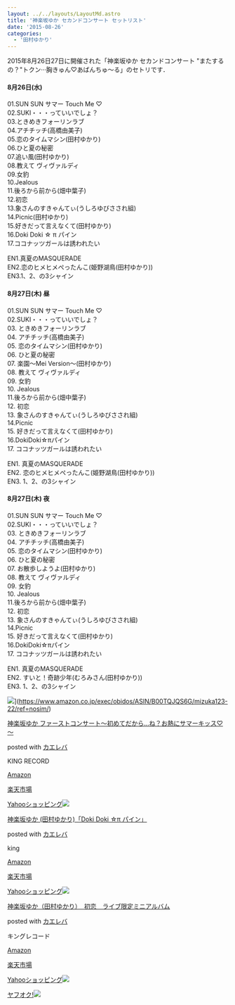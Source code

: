 ```yaml
---
layout: ../../layouts/LayoutMd.astro
title: '神楽坂ゆか セカンドコンサート セットリスト'
date: '2015-08-26'
categories:
  - '田村ゆかり'
---
```


2015年8月26日27日に開催された「神楽坂ゆか セカンドコンサート "またするの？"トクン···胸きゅん♡あばんちゅ～る」のセトリです．

#### 8月26日(水)

01.SUN SUN サマー Touch Me ♡  
02.SUKI・・・っていいでしょ？  
03.ときめきフォーリンラブ  
04.アチチッチ(高橋由美子)  
05.恋のタイムマシン(田村ゆかり)  
06.ひと夏の秘密  
07.追い風(田村ゆかり)  
08.教えて ヴィヴァルディ  
09.女豹  
10.Jealous  
11.後ろから前から(畑中葉子)  
12.初恋  
13.象さんのすきゃんてぃ(うしろゆびさされ組)  
14.Picnic(田村ゆかり)  
15.好きだって言えなくて(田村ゆかり)  
16.Doki Doki ☆ π パイン  
17.ココナッツガールは誘われたい

EN1.真夏のMASQUERADE  
EN2.恋のヒメヒメぺったんこ(姫野湖鳥(田村ゆかり))  
EN3.1、2、の3シャイン

#### 8月27日(木) 昼

01.SUN SUN サマー Touch Me ♡  
02.SUKI・・・っていいでしょ？  
03\. ときめきフォーリンラブ  
04\. アチチッチ(高橋由美子)  
05\. 恋のタイムマシン(田村ゆかり)  
06\. ひと夏の秘密  
07\. 楽園～Mei Version～(田村ゆかり)  
08\. 教えて ヴィヴァルディ  
09\. 女豹  
10\. Jealous  
11.後ろから前から(畑中葉子)  
12\. 初恋  
13\. 象さんのすきゃんてぃ(うしろゆびさされ組)  
14.Picnic  
15\. 好きだって言えなくて(田村ゆかり)  
16.DokiDoki☆πパイン  
17\. ココナッツガールは誘われたい

EN1. 真夏のMASQUERADE  
EN2. 恋のヒメヒメぺったんこ(姫野湖鳥(田村ゆかり))  
EN3. 1、2、の3シャイン

#### 8月27日(木) 夜

01.SUN SUN サマー Touch Me ♡  
02.SUKI・・・っていいでしょ？  
03\. ときめきフォーリンラブ  
04\. アチチッチ(高橋由美子)  
05\. 恋のタイムマシン(田村ゆかり)  
06\. ひと夏の秘密  
07\. お散歩しようよ(田村ゆかり)  
08\. 教えて ヴィヴァルディ  
09\. 女豹  
10\. Jealous  
11.後ろから前から(畑中葉子)  
12\. 初恋  
13\. 象さんのすきゃんてぃ(うしろゆびさされ組)  
14.Picnic  
15\. 好きだって言えなくて(田村ゆかり)  
16.DokiDoki☆πパイン  
17\. ココナッツガールは誘われたい

EN1. 真夏のMASQUERADE  
EN2. すいと！奇跡少年(むろみさん(田村ゆかり))  
EN3. 1、2、の3シャイン

![](/archive/images/51W5Rc08jHL._SL160_.jpg)](https://www.amazon.co.jp/exec/obidos/ASIN/B00TQJQS6G/mizuka123-22/ref=nosim/)

[神楽坂ゆか ファーストコンサート～初めてだから…ね？お熱にサマーキッス♡～](https://www.amazon.co.jp/exec/obidos/ASIN/B00TQJQS6G/mizuka123-22/ref=nosim/)

posted with [カエレバ](http://kaereba.com)

KING RECORD

[Amazon](http://www.amazon.co.jp/gp/search?keywords=%90_%8Ay%8D%E2%82%E4%82%A9%20%83t%83%40%81%5B%83X%83g%83R%83%93%83T%81%5B%83g%81%60%8F%89%82%DF%82%C4%82%BE%82%A9%82%E7%81c%82%CB%81H%82%A8%94M%82%C9%83T%83%7D%81%5B%83L%83b%83X%3F%81%60&__mk_ja_JP=%83J%83%5E%83J%83i&tag=mizuka123-22)

[楽天市場](http://hb.afl.rakuten.co.jp/hgc/032b53ee.4b34c5ee.0f4a541e.f440145e/?pc=http%3A%2F%2Fsearch.rakuten.co.jp%2Fsearch%2Fmall%2F%25E7%25A5%259E%25E6%25A5%25BD%25E5%259D%2582%25E3%2582%2586%25E3%2581%258B%2520%25E3%2583%2595%25E3%2582%25A1%25E3%2583%25BC%25E3%2582%25B9%25E3%2583%2588%25E3%2582%25B3%25E3%2583%25B3%25E3%2582%25B5%25E3%2583%25BC%25E3%2583%2588%25EF%25BD%259E%25E5%2588%259D%25E3%2582%2581%25E3%2581%25A6%25E3%2581%25A0%25E3%2581%258B%25E3%2582%2589%25E2%2580%25A6%25E3%2581%25AD%25EF%25BC%259F%25E3%2581%258A%25E7%2586%25B1%25E3%2581%25AB%25E3%2582%25B5%25E3%2583%259E%25E3%2583%25BC%25E3%2582%25AD%25E3%2583%2583%25E3%2582%25B9%25E2%2599%25A1%25EF%25BD%259E%2F-%2Ff.1-p.1-s.1-sf.0-st.A-v.2%3Fx%3D0%26scid%3Daf_ich_link_urltxt%26m%3Dhttp%3A%2F%2Fm.rakuten.co.jp%2F)

[Yahooショッピング![](/archive/images/31YOqxkqq1L._SL160_.jpg)](//ck.jp.ap.valuecommerce.com/servlet/referral?sid=3066752&pid=881990642&vc_url=http%3A%2F%2Fsearch.shopping.yahoo.co.jp%2Fsearch%3Fp%3D%25E7%25A5%259E%25E6%25A5%25BD%25E5%259D%2582%25E3%2582%2586%25E3%2581%258B%2520%25E3%2583%2595%25E3%2582%25A1%25E3%2583%25BC%25E3%2582%25B9%25E3%2583%2588%25E3%2582%25B3%25E3%2583%25B3%25E3%2582%25B5%25E3%2583%25BC%25E3%2583%2588%25EF%25BD%259E%25E5%2588%259D%25E3%2582%2581%25E3%2581%25A6%25E3%2581%25A0%25E3%2581%258B%25E3%2582%2589%25E2%2580%25A6%25E3%2581%25AD%25EF%25BC%259F%25E3%2581%258A%25E7%2586%25B1%25E3%2581%25AB%25E3%2582%25B5%25E3%2583%259E%25E3%2583%25BC%25E3%2582%25AD%25E3%2583%2583%25E3%2582%25B9%25E2%2599%25A1%25EF%25BD%259E)

[神楽坂ゆか (田村ゆかり)「Doki Doki ☆π パイン」](https://www.amazon.co.jp/exec/obidos/ASIN/B00NPN9492/mizuka123-22/ref=nosim/)

posted with [カエレバ](http://kaereba.com)

king

[Amazon](http://www.amazon.co.jp/gp/search?keywords=%90_%8Ay%8D%E2%82%E4%82%A9%20%28%93c%91%BA%82%E4%82%A9%82%E8%29%81uDoki%20Doki%20%81%99%83%CE%20%83p%83C%83%93%81v&__mk_ja_JP=%83J%83%5E%83J%83i&tag=mizuka123-22)

[楽天市場](http://hb.afl.rakuten.co.jp/hgc/032b53ee.4b34c5ee.0f4a541e.f440145e/?pc=http%3A%2F%2Fsearch.rakuten.co.jp%2Fsearch%2Fmall%2F%25E7%25A5%259E%25E6%25A5%25BD%25E5%259D%2582%25E3%2582%2586%25E3%2581%258B%2520%2528%25E7%2594%25B0%25E6%259D%2591%25E3%2582%2586%25E3%2581%258B%25E3%2582%258A%2529%25E3%2580%258CDoki%2520Doki%2520%25E2%2598%2586%25CF%2580%2520%25E3%2583%2591%25E3%2582%25A4%25E3%2583%25B3%25E3%2580%258D%2F-%2Ff.1-p.1-s.1-sf.0-st.A-v.2%3Fx%3D0%26scid%3Daf_ich_link_urltxt%26m%3Dhttp%3A%2F%2Fm.rakuten.co.jp%2F)

[Yahooショッピング![](/archive/images/41vazvCsNkL._SL160_.jpg)](//ck.jp.ap.valuecommerce.com/servlet/referral?sid=3066752&pid=881990642&vc_url=http%3A%2F%2Fsearch.shopping.yahoo.co.jp%2Fsearch%3Fp%3D%25E7%25A5%259E%25E6%25A5%25BD%25E5%259D%2582%25E3%2582%2586%25E3%2581%258B%2520%2528%25E7%2594%25B0%25E6%259D%2591%25E3%2582%2586%25E3%2581%258B%25E3%2582%258A%2529%25E3%2580%258CDoki%2520Doki%2520%25E2%2598%2586%25CF%2580%2520%25E3%2583%2591%25E3%2582%25A4%25E3%2583%25B3%25E3%2580%258D)

[神楽坂ゆか（田村ゆかり）　初恋　ライブ限定ミニアルバム](https://www.amazon.co.jp/exec/obidos/ASIN/B00FS26DFG/mizuka123-22/ref=nosim/)

posted with [カエレバ](http://kaereba.com)

キングレコード

[Amazon](http://www.amazon.co.jp/gp/search?keywords=%90_%8Ay%8D%E2%82%E4%82%A9%81i%93c%91%BA%82%E4%82%A9%82%E8%81j%81%40%8F%89%97%F6%81%40%83%89%83C%83u%8C%C0%92%E8%83~%83j%83A%83%8B%83o%83%80&__mk_ja_JP=%83J%83%5E%83J%83i&tag=mizuka123-22)

[楽天市場](http://hb.afl.rakuten.co.jp/hgc/032b53ee.4b34c5ee.0f4a541e.f440145e/?pc=http%3A%2F%2Fsearch.rakuten.co.jp%2Fsearch%2Fmall%2F%25E7%25A5%259E%25E6%25A5%25BD%25E5%259D%2582%25E3%2582%2586%25E3%2581%258B%25EF%25BC%2588%25E7%2594%25B0%25E6%259D%2591%25E3%2582%2586%25E3%2581%258B%25E3%2582%258A%25EF%25BC%2589%25E3%2580%2580%25E5%2588%259D%25E6%2581%258B%25E3%2580%2580%25E3%2583%25A9%25E3%2582%25A4%25E3%2583%2596%25E9%2599%2590%25E5%25AE%259A%25E3%2583%259F%25E3%2583%258B%25E3%2582%25A2%25E3%2583%25AB%25E3%2583%2590%25E3%2583%25A0%2F-%2Ff.1-p.1-s.1-sf.0-st.A-v.2%3Fx%3D0%26scid%3Daf_ich_link_urltxt%26m%3Dhttp%3A%2F%2Fm.rakuten.co.jp%2F)

[Yahooショッピング![](//ad.jp.ap.valuecommerce.com/servlet/gifbanner?sid=3066752&pid=881990642)](//ck.jp.ap.valuecommerce.com/servlet/referral?sid=3066752&pid=881990642&vc_url=http%3A%2F%2Fsearch.shopping.yahoo.co.jp%2Fsearch%3Fp%3D%25E7%25A5%259E%25E6%25A5%25BD%25E5%259D%2582%25E3%2582%2586%25E3%2581%258B%25EF%25BC%2588%25E7%2594%25B0%25E6%259D%2591%25E3%2582%2586%25E3%2581%258B%25E3%2582%258A%25EF%25BC%2589%25E3%2580%2580%25E5%2588%259D%25E6%2581%258B%25E3%2580%2580%25E3%2583%25A9%25E3%2582%25A4%25E3%2583%2596%25E9%2599%2590%25E5%25AE%259A%25E3%2583%259F%25E3%2583%258B%25E3%2582%25A2%25E3%2583%25AB%25E3%2583%2590%25E3%2583%25A0)

[ヤフオク!![](//ad.jp.ap.valuecommerce.com/servlet/gifbanner?sid=3066752&pid=881990645)](//ck.jp.ap.valuecommerce.com/servlet/referral?sid=3066752&pid=881990645&vc_url=http%3A%2F%2Fauctions.search.yahoo.co.jp%2Fsearch%3Fvo%3D%26ve%3D%26auccat%3D0%26aucminprice%3D%26aucmaxprice%3D%26aucmin_bidorbuy_price%3D%26aucmax_bidorbuy_price%3D%26loc_cd%3D0%26abatch%3D0%26istatus%3D0%26filtered%3D1%26ei%3DUTF-8%26tab_ex%3Dcommerce%26va%3D%25E7%25A5%259E%25E6%25A5%25BD%25E5%259D%2582%25E3%2582%2586%25E3%2581%258B%25EF%25BC%2588%25E7%2594%25B0%25E6%259D%2591%25E3%2582%2586%25E3%2581%258B%25E3%2582%258A%25EF%25BC%2589%25E3%2580%2580%25E5%2588%259D%25E6%2581%258B%25E3%2580%2580%25E3%2583%25A9%25E3%2582%25A4%25E3%2583%2596%25E9%2599%2590%25E5%25AE%259A%25E3%2583%259F%25E3%2583%258B%25E3%2582%25A2%25E3%2583%25AB%25E3%2583%2590%25E3%2583%25A0)
